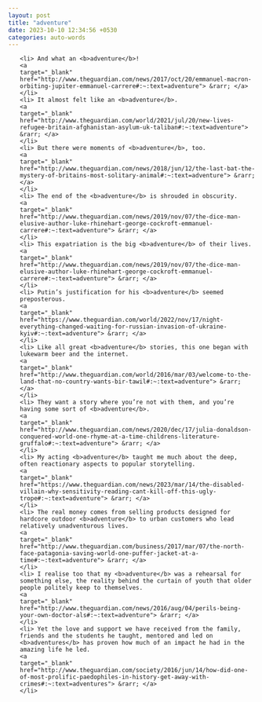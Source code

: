 ```yaml
---
layout: post
title: "adventure"
date: 2023-10-10 12:34:56 +0530
categories: auto-words
---
```

<ol>

    <li> And what an <b>adventure</b>!
    <a 
    target="_blank" 
    href="http://www.theguardian.com/news/2017/oct/20/emmanuel-macron-orbiting-jupiter-emmanuel-carrere#:~:text=adventure"> &rarr; </a>
    </li>
    <li> It almost felt like an <b>adventure</b>.
    <a 
    target="_blank" 
    href="http://www.theguardian.com/world/2021/jul/20/new-lives-refugee-britain-afghanistan-asylum-uk-taliban#:~:text=adventure"> &rarr; </a>
    </li>
    <li> But there were moments of <b>adventure</b>, too.
    <a 
    target="_blank" 
    href="http://www.theguardian.com/news/2018/jun/12/the-last-bat-the-mystery-of-britains-most-solitary-animal#:~:text=adventure"> &rarr; </a>
    </li>
    <li> The end of the <b>adventure</b> is shrouded in obscurity.
    <a 
    target="_blank" 
    href="http://www.theguardian.com/news/2019/nov/07/the-dice-man-elusive-author-luke-rhinehart-george-cockroft-emmanuel-carrere#:~:text=adventure"> &rarr; </a>
    </li>
    <li> This expatriation is the big <b>adventure</b> of their lives.
    <a 
    target="_blank" 
    href="http://www.theguardian.com/news/2019/nov/07/the-dice-man-elusive-author-luke-rhinehart-george-cockroft-emmanuel-carrere#:~:text=adventure"> &rarr; </a>
    </li>
    <li> Putin’s justification for his <b>adventure</b> seemed preposterous.
    <a 
    target="_blank" 
    href="https://www.theguardian.com/world/2022/nov/17/night-everything-changed-waiting-for-russian-invasion-of-ukraine-kyiv#:~:text=adventure"> &rarr; </a>
    </li>
    <li> Like all great <b>adventure</b> stories, this one began with lukewarm beer and the internet.
    <a 
    target="_blank" 
    href="http://www.theguardian.com/world/2016/mar/03/welcome-to-the-land-that-no-country-wants-bir-tawil#:~:text=adventure"> &rarr; </a>
    </li>
    <li> They want a story where you’re not with them, and you’re having some sort of <b>adventure</b>.
    <a 
    target="_blank" 
    href="http://www.theguardian.com/news/2020/dec/17/julia-donaldson-conquered-world-one-rhyme-at-a-time-childrens-literature-gruffalo#:~:text=adventure"> &rarr; </a>
    </li>
    <li> My acting <b>adventure</b> taught me much about the deep, often reactionary aspects to popular storytelling.
    <a 
    target="_blank" 
    href="https://www.theguardian.com/news/2023/mar/14/the-disabled-villain-why-sensitivity-reading-cant-kill-off-this-ugly-trope#:~:text=adventure"> &rarr; </a>
    </li>
    <li> The real money comes from selling products designed for hardcore outdoor <b>adventure</b> to urban customers who lead relatively unadventurous lives.
    <a 
    target="_blank" 
    href="http://www.theguardian.com/business/2017/mar/07/the-north-face-patagonia-saving-world-one-puffer-jacket-at-a-time#:~:text=adventure"> &rarr; </a>
    </li>
    <li> I realise too that my <b>adventure</b> was a rehearsal for something else, the reality behind the curtain of youth that older people politely keep to themselves.
    <a 
    target="_blank" 
    href="http://www.theguardian.com/news/2016/aug/04/perils-being-your-own-doctor-als#:~:text=adventure"> &rarr; </a>
    </li>
    <li> Yet the love and support we have received from the family, friends and the students he taught, mentored and led on <b>adventures</b> has proven how much of an impact he had in the amazing life he led.
    <a 
    target="_blank" 
    href="http://www.theguardian.com/society/2016/jun/14/how-did-one-of-most-prolific-paedophiles-in-history-get-away-with-crimes#:~:text=adventures"> &rarr; </a>
    </li>